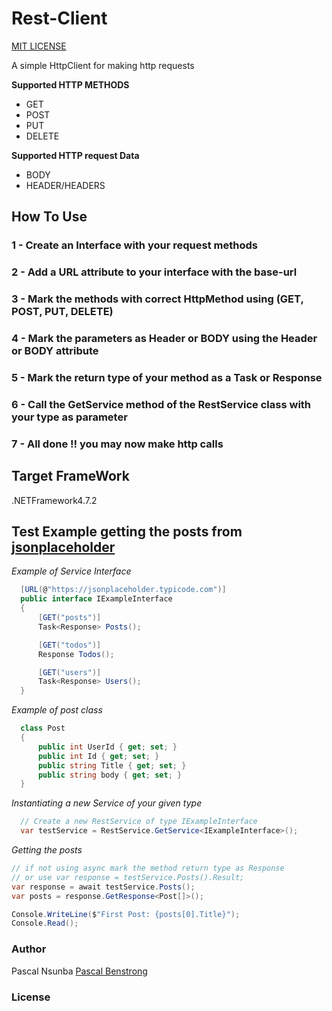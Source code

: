 # Rest-Client
[MIT LICENSE]()

A simple HttpClient for making http requests

**Supported HTTP METHODS**
- GET
- POST
- PUT
- DELETE

**Supported HTTP request Data**
- BODY
- HEADER/HEADERS

## How To Use

### 1 - Create an Interface with your request methods
### 2 - Add a URL attribute to your interface with the base-url
### 3 - Mark the methods with correct HttpMethod using (GET, POST, PUT, DELETE)
### 4 - Mark the parameters as Header or BODY using the Header or BODY attribute
### 5 - Mark the return type of your method as a Task<Response> or Response
### 6 - Call the GetService method of the RestService class with your type as parameter
### 7 - All done !! you may now make http calls

## Target FrameWork
.NETFramework4.7.2

## Test Example getting the posts from [jsonplaceholder](https://jsonplaceholder.typicode.com/posts)

*Example of Service Interface*

```C#
  [URL(@"https://jsonplaceholder.typicode.com")]
  public interface IExampleInterface
  {
      [GET("posts")]
      Task<Response> Posts();

      [GET("todos")]
      Response Todos();

      [GET("users")]
      Task<Response> Users();
  }
```
*Example of post class*

```C#
  class Post
  {
      public int UserId { get; set; }
      public int Id { get; set; }
      public string Title { get; set; }
      public string body { get; set; }
  }

```


*Instantiating a new Service of your given type*

```C#
  // Create a new RestService of type IExampleInterface
  var testService = RestService.GetService<IExampleInterface>();
```

*Getting the posts*

```C#
// if not using async mark the method return type as Response
// or use var response = testService.Posts().Result;
var response = await testService.Posts();
var posts = response.GetResponse<Post[]>();

Console.WriteLine($"First Post: {posts[0].Title}");
Console.Read();

```

### Author
Pascal Nsunba [Pascal Benstrong](https://github.com/PascalBenstrong/)

### License
